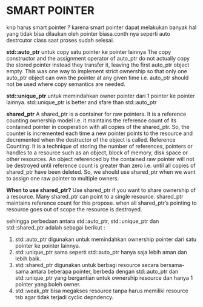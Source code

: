 # SMART POINTER
knp harus smart pointer ?
karena smart pointer dapat melakukan banyak hal yang tidak bisa dilaukan oleh pointer biasa.conth nya seperti auto destrcutor class saat proses sudah selesai.


**std::auto_ptr** untuk copy satu pointer ke pointer lainnya
The copy constructor and the assignment operator of auto_ptr do not actually copy the stored pointer instead they transfer it, leaving the first auto_ptr object empty. This was one way to implement strict ownership so that only one auto_ptr object can own the pointer at any given time i.e. auto_ptr should not be used where copy semantics are needed.


**std::unique_ptr** untuk memindahkan owner pointer dari 1 pointer ke pointer lainnya.
std::unique_ptr is better and sfare than std::auto_ptr

**shared_ptr**
A shared_ptr is a container for raw pointers. It is a reference counting ownership model i.e. it maintains the reference count of its contained pointer in cooperation with all copies of the shared_ptr. So, the counter is incremented each time a new pointer points to the resource and decremented when the destructor of the object is called.
Reference Counting: It is a technique of storing the number of references, pointers or handles to a resource such as an object, block of memory, disk space or other resources.
An object referenced by the contained raw pointer will not be destroyed until reference count is greater than zero i.e. until all copies of shared_ptr have been deleted.
So, we should use shared_ptr when we want to assign one raw pointer to multiple owners.

**When to use shared_ptr?**
Use shared_ptr if you want to share ownership of a resource. Many shared_ptr can point to a single resource. shared_ptr maintains reference count for this propose. when all shared_ptr’s pointing to resource goes out of scope the resource is destroyed.


sehingga perbedaan antara std::auto_ptr, std::unique_ptr dan std::shared_ptr adalah sebagai berikut :
1. std::auto_ptr digunakan untuk memindahkan ownership pointer dari satu pointer ke pointer lainnya.
2. std::unique_ptr sama seperti std::auto_ptr hanya saja lebih aman dan lebih baik.
3. std::shared_ptr digunakan untuk berbagi resource secara bersama-sama antara beberapa pointer, berbeda dengan std::auto_ptr dan std::unique_ptr yang bergantian untuk ownership resource dan hanya 1 pointer yang boleh owner.
4. std::weak_ptr bisa megakses resource tanpa harus memiliki resource tsb agar tidak terjadi cyclic depndency. 